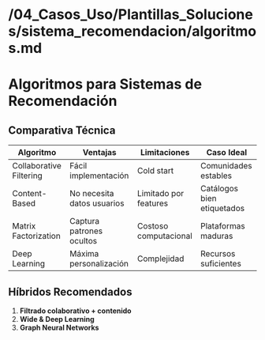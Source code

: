 # /04_Casos_Uso/Plantillas_Soluciones/sistema_recomendacion/algoritmos.md
# Algoritmos para Sistemas de Recomendación

## Comparativa Técnica
| Algoritmo | Ventajas | Limitaciones | Caso Ideal |
|-----------|----------|--------------|------------|
| Collaborative Filtering | Fácil implementación | Cold start | Comunidades estables |
| Content-Based | No necesita datos usuarios | Limitado por features | Catálogos bien etiquetados |
| Matrix Factorization | Captura patrones ocultos | Costoso computacional | Plataformas maduras |
| Deep Learning | Máxima personalización | Complejidad | Recursos suficientes |

## Híbridos Recomendados
1. **Filtrado colaborativo + contenido**
2. **Wide & Deep Learning**
3. **Graph Neural Networks**